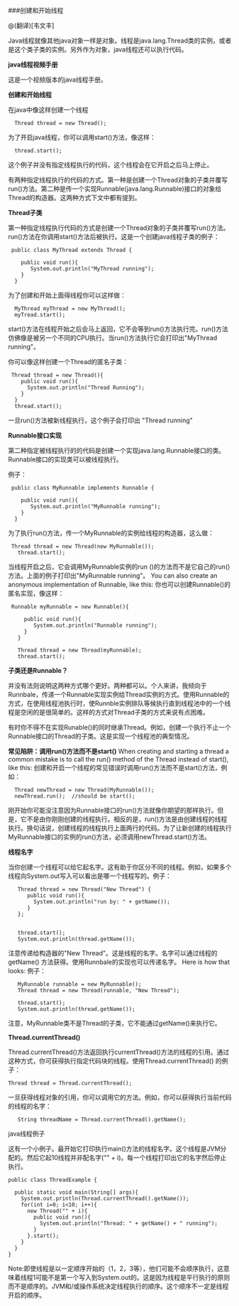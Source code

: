 
###创建和开始线程

@(翻译)[韦文丰]


Java线程就像其他java对象一样是对象。线程是java.lang.Thread类的实例，或者是这个类子类的实例。另外作为对象，java线程还可以执行代码。

**java线程视频手册**

这是一个视频版本的java线程手册。


**创建和开始线程**

在java中像这样创建一个线程

```
  Thread thread = new Thread();
```

为了开启java线程，你可以调用start()方法，像这样：

```
  thread.start();
```

  

这个例子并没有指定线程执行的代码，这个线程会在它开启之后马上停止。


有两种指定线程执行的代码的方式。第一种是创建一个Thread对象的子类并覆写run()方法。第二种是传一个实现Runnable(java.lang.Runnable)接口的对象给Thread的构造器。这两种方式下文中都有提到。


**Thread子类**

第一种指定线程执行代码的方式是创建一个Thread对象的子类并覆写run()方法。run()方法在你调用start()方法后被执行。这是一个创建java线程子类的例子：

```
 public class MyThread extends Thread {

    public void run(){
       System.out.println("MyThread running");
    }
  }
```


为了创建和开始上面得线程你可以这样做：

```
  MyThread myThread = new MyThread();
  myTread.start();
```


start()方法在线程开始之后会马上返回，它不会等到run()方法执行完。run()方法仿佛像是被另一个不同的CPU执行。当run()方法执行它会打印出"MyThread running"。

你可以像这样创建一个Thread的匿名子类：

 

```
 Thread thread = new Thread(){
    public void run(){
      System.out.println("Thread Running");
    }
  }
  thread.start();
```


一旦run()方法被新线程执行，这个例子会打印出 "Thread running"


**Runnable接口实现**

第二种指定被线程执行的的代码是创建一个实现java.lang.Runnable接口的类。Runnable接口的实现类可以被线程执行。

例子：
 

```
 public class MyRunnable implements Runnable {

    public void run(){
       System.out.println("MyRunnable running");
    }
  }
```


为了执行run()方法，传一个MyRunnable的实例给线程的构造器，这么做：
  

```
 Thread thread = new Thread(new MyRunnable());
   thread.start();
```


当线程开启之后，它会调用MyRunnable实例的run ()的方法而不是它自己的run()方法。上面的例子打印出"MyRunnable running"。
You can also create an anonymous implementation of Runnable, like this:
你也可以创建Runnable()的匿名实现，像这样：
  

```
 Runnable myRunnable = new Runnable(){

     public void run(){
        System.out.println("Runnable running");
     }
   }

   Thread thread = new Thread(myRunnable);
   thread.start();
```


**子类还是Runnable？**


并没有法则说明这两种方式哪个更好。两种都可以。个人来讲，我倾向于Runnbale，传递一个Runnable实现实例给Thread实例的方式。使用Runnable的方式，在使用线程池执行时，使Runnble实例排队等候执行直到线程池中的一个线程是空闲的是很简单的。这样的方式对Thread子类的方式来说有点困难。



有时你不得不在实现Runable()的同时继承Thread。例如，创建一个执行不止一个Runnable接口的Thread的子类。这是实现一个线程池的典型情况。


**常见陷阱：调用run()方法而不是start()**
When creating and starting a thread a common mistake is to call the run() method of the Thread instead of start(), like this:
创建和开启一个线程的常见错误时调用run()方法而不是start()方法，例如：

```
  Thread newThread = new Thread(MyRunnable());
  newThread.run();  //should be start();
```


刚开始你可能没注意因为Runnable接口的run()方法就像你期望的那样执行。但是，它不是由你刚刚创建的线程执行。相反的是，run()方法是由创建线程的线程执行。换句话说，创建线程的线程执行上面两行的代码。为了让新创建的线程执行MyRunnable接口的实例的run()方法，必须调用newThread.start()方法。


**线程名字**

当你创建一个线程可以给它起名字。这有助于你区分不同的线程。例如，如果多个线程向System.out写入可以看出是哪一个线程写的。例子：

```
   Thread thread = new Thread("New Thread") {
      public void run(){
        System.out.println("run by: " + getName());
      }
   };


   thread.start();
   System.out.println(thread.getName());
```


注意传递给构造器的"New Thread"。这是线程的名字。名字可以通过线程的getName() 方法获得。使用Runnbale的实现也可以传递名字。
Here is how that looks:
例子：
```
   MyRunnable runnable = new MyRunnable();
   Thread thread = new Thread(runnable, "New Thread");

   thread.start();
   System.out.println(thread.getName());
```

注意，MyRunnable类不是Thread的子类，它不能通过getName()来执行它。 

**Thread.currentThread()**

Thread.currentThread()方法返回执行currentThread()方法的线程的引用。通过这种方式，你可获得执行指定代码块的线程。使用Thread.currentThread() 的例子：

```
Thread thread = Thread.currentThread();
```

一旦获得线程对象的引用，你可以调用它的方法。例如，你可以获得执行当前代码的线程的名字：

```
   String threadName = Thread.currentThread().getName();
```


java线程例子

这有一个小例子。最开始它打印执行main()方法的线程名字。这个线程是JVM分配的。然后它起10线程并非配名字("" + i)。每一个线程打印出它的名字然后停止执行。
```
public class ThreadExample {

  public static void main(String[] args){
    System.out.println(Thread.currentThread().getName());
    for(int i=0; i<10; i++){
      new Thread("" + i){
        public void run(){
          System.out.println("Thread: " + getName() + " running");
        }
      }.start();
    }
  }
}
```


Note:即使线程是以一定顺序开始的（1，2，3等），他们可能不会顺序执行，这意味着线程1可能不是第一个写入到System.out的。这是因为线程是平行执行的原则而不是顺序的。JVM和/或操作系统决定线程执行的顺序。这个顺序不一定是线程开启的顺序。
